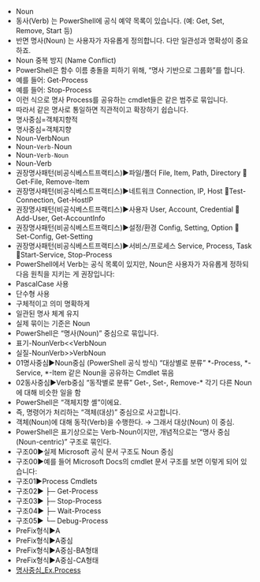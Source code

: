- Noun
- 동사(Verb) 는 PowerShell에 공식 예약 목록이 있습니다. (예: Get, Set, Remove, Start 등)
- 반면 명사(Noun) 는 사용자가 자유롭게 정의합니다. 다만 일관성과 명확성이 중요하죠.
- Noun 중복 방지 (Name Conflict)
- PowerShell은 함수 이름 충돌을 피하기 위해, “명사 기반으로 그룹화”를 합니다.
- 예를 들어: Get-Process
- 예를 들어: Stop-Process
- 이런 식으로 명사 Process를 공유하는 cmdlet들은 같은 범주로 묶입니다.
- 따라서 같은 명사로 통일하면 직관적이고 확장하기 쉽습니다.
- 명사중심=객체지향적
- 명사중심=객체지향
- Noun-VerbNoun
- Noun-`Verb-`Noun
- Noun-`Verb-Noun`
- Noun-Verb
- 권장명사패턴(비공식베스트프랙티스)▶️파일/폴더	File, Item, Path, Directory	🚥Get-File, Remove-Item
- 권장명사패턴(비공식베스트프랙티스)▶️네트워크	Connection, IP, Host	🚥Test-Connection, Get-HostIP
- 권장명사패턴(비공식베스트프랙티스)▶️사용자	User, Account, Credential	🚥Add-User, Get-AccountInfo
- 권장명사패턴(비공식베스트프랙티스)▶️설정/환경	Config, Setting, Option	🚥Set-Config, Get-Setting
- 권장명사패턴(비공식베스트프랙티스)▶️서비스/프로세스	Service, Process, Task	🚥Start-Service, Stop-Process
- PowerShell에서 Verb는 공식 목록이 있지만, Noun은 사용자가 자유롭게 정하되 다음 원칙을 지키는 게 권장입니다:
- PascalCase 사용
- 단수형 사용
- 구체적이고 의미 명확하게
- 일관된 명사 체계 유지
- 실제 묶이는 기준은 Noun
- PowerShell은 “명사(Noun)” 중심으로 묶입니다.
- 표기-NounVerb<<VerbNoun
- 실질-NounVerb>>VerbNoun
- 01명사중심▶️Noun중심 (PowerShell 공식 방식)	“대상별로 분류”	*-Process, *-Service, *-Item	같은 Noun을 공유하는 Cmdlet 묶음
- 02동사중심▶️Verb중심	“동작별로 분류”	Get-, Set-, Remove-*	각기 다른 Noun에 대해 비슷한 일을 함
- PowerShell은 “객체지향 셸”이에요.
- 즉, 명령어가 처리하는 “객체(대상)” 중심으로 사고합니다.
- 객체(Noun)에 대해 동작(Verb)을 수행한다. → 그래서 대상(Noun) 이 중심.
- PowerShell은 표기상으로는 Verb-Noun이지만, 개념적으로는 “명사 중심(Noun-centric)” 구조로 묶인다.
- 구조00▶️실제 Microsoft 공식 문서 구조도 Noun 중심
- 구조00▶️예를 들어 Microsoft Docs의 cmdlet 문서 구조를 보면 이렇게 되어 있습니다:
- 구조01▶️Process Cmdlets
- 구조02▶️  ├─ Get-Process
- 구조03▶️  ├─ Stop-Process
- 구조04▶️  ├─ Wait-Process
- 구조05▶️  └─ Debug-Process
- PreFix형식▶️A
- PreFix형식▶️A중심
- PreFix형식▶️A중심-BA형태
- PreFix형식▶️A중심-CA형태
- [명사중심_Ex.Process](https://learn.microsoft.com/en-us/powershell/scripting/samples/managing-processes-with-process-cmdlets?view=powershell-7.5&utm_source=chatgpt.com)